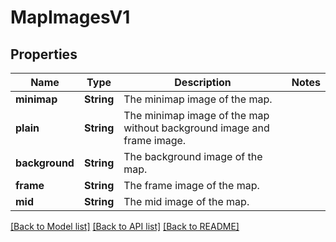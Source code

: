 # MapImagesV1

## Properties

Name | Type | Description | Notes
------------ | ------------- | ------------- | -------------
**minimap** | **String** | The minimap image of the map. | 
**plain** | **String** | The minimap image of the map without background image and frame image. | 
**background** | **String** | The background image of the map. | 
**frame** | **String** | The frame image of the map. | 
**mid** | **String** | The mid image of the map. | 

[[Back to Model list]](../README.md#documentation-for-models) [[Back to API list]](../README.md#documentation-for-api-endpoints) [[Back to README]](../README.md)


